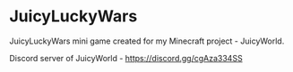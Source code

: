 # JuicyLuckyWars

JuicyLuckyWars mini game created for my Minecraft project - JuicyWorld.

Discord server of JuicyWorld - https://discord.gg/cgAza334SS
